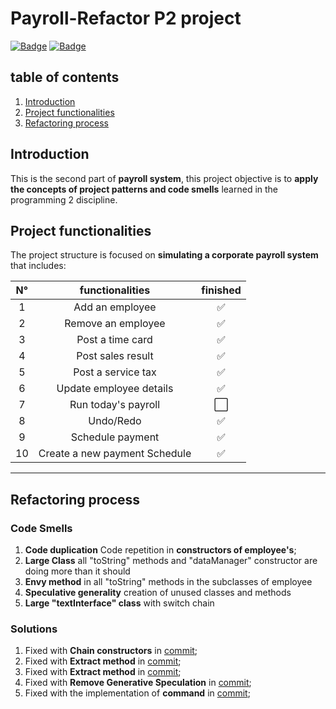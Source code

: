 # Payroll-Refactor P2 project
[![Badge](https://img.shields.io/static/v1?label=License&message=MIT&color=green&style=for-the-badge&logo=GITHUB)](https://github.com/DaniloVFreire/Payroll)
[![Badge](https://img.shields.io/static/v1?label=State&message=Inprogress&color=yellow&style=for-the-badge&logo=GITHUB)](https://github.com/DaniloVFreire/Payroll/blob/main/LICENSE)
## table of contents


1. [Introduction](#introduction)
2. [Project functionalities](#project-functionalities)
3. [Refactoring process](#refactoring-process)

## Introduction

This is the second part of **payroll system**, this project objective is to **apply the
concepts of project patterns and code smells** learned in
the programming 2 discipline.

## Project functionalities

The project structure is focused on **simulating
a corporate payroll system** that includes:

| N° |             functionalities              | finished |
| :--------: | :-------------------------------:| :---------:|     
|     1    |  Add an employee               |:white_check_mark:
|     2    |  Remove an employee            |:white_check_mark:
|     3    |  Post a time card              |:white_check_mark:
|     4    |  Post sales result             |:white_check_mark:
|     5    |  Post a service tax            |:white_check_mark:
|     6    |  Update employee details       |:white_check_mark:
|     7    |  Run today's payroll           |:white_large_square:
|     8    |  Undo/Redo                     |:white_check_mark:
|     9    |  Schedule payment              |:white_check_mark:
|    10    |  Create a new payment Schedule |:white_check_mark:
---

## Refactoring process
### Code Smells
1. **Code duplication** Code repetition in **constructors of employee's**;
2. **Large Class** all "toString" methods and "dataManager" constructor are doing more than it should
3. **Envy method** in all "toString" methods in the subclasses of employee
4. **Speculative generality** creation of unused classes and methods
5. **Large "textInterface" class** with switch chain
### Solutions
1. Fixed with **Chain constructors** in [commit](https://github.com/DaniloVFreire/Payroll-Refactor/commit/c1109fb38b292a21cee3a6b971d8f1c5a0ca4c2e);
2. Fixed with **Extract method** in [commit](https://github.com/DaniloVFreire/Payroll-Refactor/commit/d8a01a4da61b0a87ccd326d8b0af9921ccacda38); 
3. Fixed with **Extract method** in [commit](https://github.com/DaniloVFreire/Payroll-Refactor/commit/d8a01a4da61b0a87ccd326d8b0af9921ccacda38);
4. Fixed with **Remove Generative Speculation** in [commit](https://github.com/DaniloVFreire/Payroll-Refactor/commit/e153517df7599a26f84b6e12fe986a972c271f9d);
5. Fixed with the implementation of **command** in [commit]();

